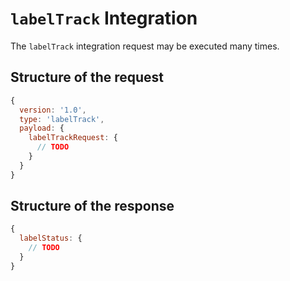 # `labelTrack` Integration
The `labelTrack` integration request may be executed many times.

## Structure of the request
```js
{
  version: '1.0',
  type: 'labelTrack',
  payload: {
    labelTrackRequest: {
      // TODO
    }
  }
}
```

## Structure of the response
```js
{
  labelStatus: {
    // TODO
  }
}
```